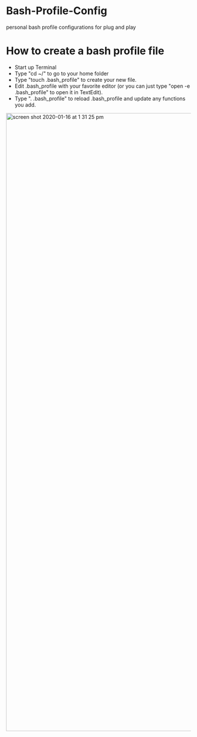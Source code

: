 # Bash-Profile-Config
personal bash profile configurations for plug and play

# How to create a bash profile file
- Start up Terminal
- Type "cd ~/" to go to your home folder
- Type "touch .bash_profile" to create your new file.
- Edit .bash_profile with your favorite editor (or you can just type "open -e .bash_profile" to open it in TextEdit).
- Type ". .bash_profile" to reload .bash_profile and update any functions you add.


<img width="1680" alt="screen shot 2020-01-16 at 1 31 25 pm" src="https://github.forbes.com/storage/user/311/files/f00a207a-3864-11ea-97d4-47624354d13a">
